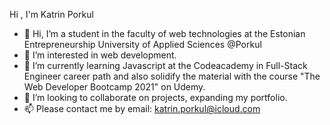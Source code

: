 Hi , I'm Katrin Porkul


- 👋 Hi, I’m a student in the faculty of web technologies at the Estonian Entrepreneurship University of Applied Sciences @Porkul
- 👀 I’m interested in web development.
- 🌱 I’m currently learning Javascript at the Codeacademy in Full-Stack Engineer career path and also solidify the material with the course "The Web Developer Bootcamp 2021" on Udemy. 
- 💞️ I’m looking to collaborate on projects, expanding my portfolio.
- 📫 Please contact me by email: katrin.porkul@icloud.com
